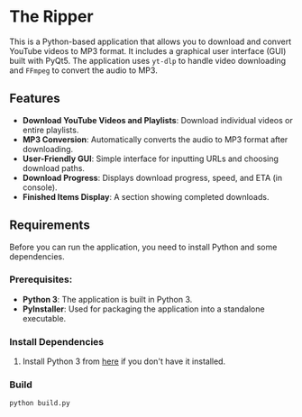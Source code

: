# The Ripper

This is a Python-based application that allows you to download and convert YouTube videos to MP3 format. It includes a graphical user interface (GUI) built with PyQt5. The application uses `yt-dlp` to handle video downloading and `FFmpeg` to convert the audio to MP3.

## Features

- **Download YouTube Videos and Playlists**: Download individual videos or entire playlists.
- **MP3 Conversion**: Automatically converts the audio to MP3 format after downloading.
- **User-Friendly GUI**: Simple interface for inputting URLs and choosing download paths.
- **Download Progress**: Displays download progress, speed, and ETA (in console).
- **Finished Items Display**: A section showing completed downloads.
  
## Requirements

Before you can run the application, you need to install Python and some dependencies.

### Prerequisites:
- **Python 3**: The application is built in Python 3.
- **PyInstaller**: Used for packaging the application into a standalone executable.

### Install Dependencies

1. Install Python 3 from [here](https://www.python.org/downloads/) if you don't have it installed.

### Build
```bash
python build.py

